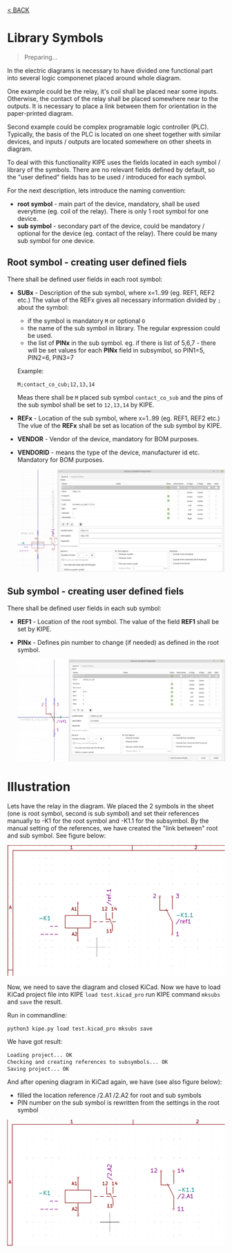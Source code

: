 [< BACK](../README.md)

# Library Symbols

> Preparing...

In the electric diagrams is necessary to have divided one functional part into several logic componenet placed around whole diagram. 

One example could be the relay, it's coil shall be placed near some inputs. Otherwise, the contact of the relay shall be placed somewhere near to the outputs. It is necessary to place a link between them for orientation in the paper-printed diagram. 

Second example could be complex programable logic controller (PLC). Typically, the basis of the PLC is located on one sheet together with similar devices, and inputs / outputs are located somewhere on other sheets in diagram.

To deal with this functionality KIPE uses the fields located in each symbol / library of the symbols. There are no relevant fields defined by default, so the "user defined" fields has to be used / introduced for each symbol.

For the next description, lets introduce the naming convention:
* __root symbol__ - main part of the device, mandatory, shall be used everytime (eg. coil of the relay). There is only 1 root symbol for one device.
* __sub symbol__ - secondary part of the device, could be mandatory / optional for the device (eg. contact of the relay). There could be many sub symbol for one device.

## Root symbol - creating user defined fiels

There shall be defined user fields in each root symbol:
* __SUBx__ - Description of the sub symbol, where x=1..99 (eg. REF1, REF2 etc.) The value of the REFx gives all necessary information divided by ```;``` about the symbol:
  * if the symbol is mandatory ```M``` or optional ```O```
  * the name of the sub symbol in library. The regular expression could be used.
  * the list of __PINx__ in the sub symbol. eg. if there is list of 5,6,7 - there will be set values for each __PINx__ field in subsymbol, so PIN1=5, PIN2=6, PIN3=7
  
  Example:
  ```
  M;contact_co_cub;12,13,14
  ```
  Meas there shall be ```M``` placed sub symbol ```contact_co_sub``` and the pins of the sub symbol shall be set to ```12,13,14``` by KIPE.  
* __REFx__ - Location of the sub symbol, where x=1..99 (eg. REF1, REF2 etc.) The vlue of the __REFx__ shall be set as location of the sub symbol by KIPE.
* __VENDOR__ - Vendor of the device, mandatory for BOM purposes.
* __VENDORID__ - means the type of the device, manufacturer id etc. Mandatory for BOM purposes.

    ![root_symbol_properties](img/root_symbol_properties.png)
    
## Sub symbol - creating user defined fiels

There shall be defined user fields in each sub symbol:
* __REF1__ - Location of the root symbol. The value of the field __REF1__ shall be set by KIPE.
* __PINx__ - Defines pin number to change (if needed) as defined in the root symbol.

    ![sub_symbol_properties](img/sub_symbol_properties.png)
    
# Illustration
Lets have the relay in the diagram. We placed the 2 symbols in the sheet (one is root symbol, second is sub symbol) and set their references manually to -K1 for the root symbol and -K1.1 for the subsymbol. By the manual setting of the references, we have created the "link between" root and sub symbol. See figure below:

![before_mksubs](img/before_mksubs.png)

Now, we need to save the diagram and closed KiCad. Now we have to load KiCad project file into KIPE ```load test.kicad_pro``` run KIPE command ```mksubs``` and ```save``` the result. 

Run in commandline:
```
python3 kipe.py load test.kicad_pro mksubs save
```
We have got result:
```
Loading project... OK
Checking and creating references to subsymbols... OK
Saving project... OK
```
And after opening diagram in KiCad again, we have (see also figure below):
* filled the location reference /2.A1 /2.A2 for root and sub symbols
* PIN number on the sub symbol is rewritten from the settings in the root symbol

![after_mksubs](img/after_mksubs.png)
